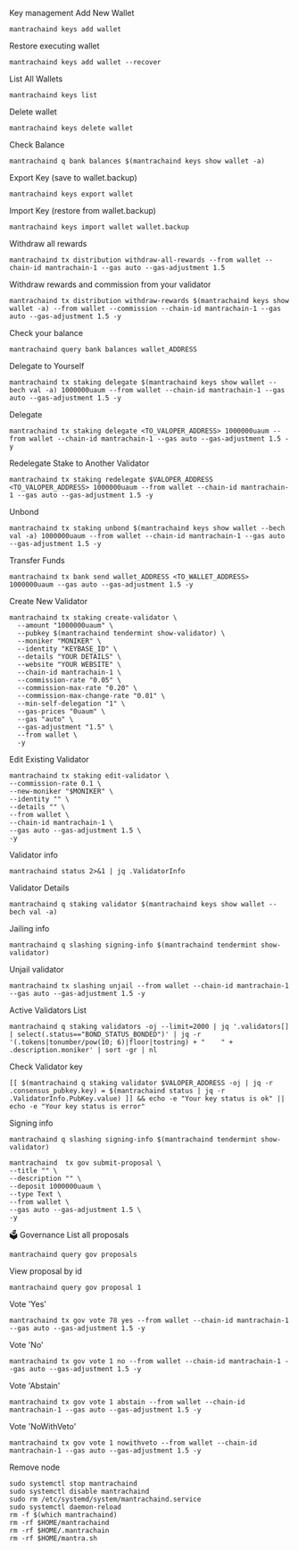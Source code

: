 Key management
Add New Wallet
```
mantrachaind keys add wallet
```
Restore executing wallet
```
mantrachaind keys add wallet --recover
```
List All Wallets
```
mantrachaind keys list
```
Delete wallet
```
mantrachaind keys delete wallet
```
Check Balance
```
mantrachaind q bank balances $(mantrachaind keys show wallet -a)
```
Export Key (save to wallet.backup)
```
mantrachaind keys export wallet
```
Import Key (restore from wallet.backup)
```
mantrachaind keys import wallet wallet.backup
```
Withdraw all rewards
```
mantrachaind tx distribution withdraw-all-rewards --from wallet --chain-id mantrachain-1 --gas auto --gas-adjustment 1.5
```
Withdraw rewards and commission from your validator
```
mantrachaind tx distribution withdraw-rewards $(mantrachaind keys show wallet -a) --from wallet --commission --chain-id mantrachain-1 --gas auto --gas-adjustment 1.5 -y
```
Check your balance
```
mantrachaind query bank balances wallet_ADDRESS
```
Delegate to Yourself
```
mantrachaind tx staking delegate $(mantrachaind keys show wallet --bech val -a) 1000000uaum --from wallet --chain-id mantrachain-1 --gas auto --gas-adjustment 1.5 -y
```
Delegate
```
mantrachaind tx staking delegate <TO_VALOPER_ADDRESS> 1000000uaum --from wallet --chain-id mantrachain-1 --gas auto --gas-adjustment 1.5 -y
```
Redelegate Stake to Another Validator
```
mantrachaind tx staking redelegate $VALOPER_ADDRESS <TO_VALOPER_ADDRESS> 1000000uaum --from wallet --chain-id mantrachain-1 --gas auto --gas-adjustment 1.5 -y
```
Unbond
```
mantrachaind tx staking unbond $(mantrachaind keys show wallet --bech val -a) 1000000uaum --from wallet --chain-id mantrachain-1 --gas auto --gas-adjustment 1.5 -y
```
Transfer Funds
```
mantrachaind tx bank send wallet_ADDRESS <TO_WALLET_ADDRESS> 1000000uaum --gas auto --gas-adjustment 1.5 -y
```
Create New Validator
```
mantrachaind tx staking create-validator \
  --amount "1000000uaum" \
  --pubkey $(mantrachaind tendermint show-validator) \
  --moniker "MONIKER" \
  --identity "KEYBASE_ID" \
  --details "YOUR DETAILS" \
  --website "YOUR WEBSITE" \
  --chain-id mantrachain-1 \
  --commission-rate "0.05" \
  --commission-max-rate "0.20" \
  --commission-max-change-rate "0.01" \
  --min-self-delegation "1" \
  --gas-prices "0uaum" \
  --gas "auto" \
  --gas-adjustment "1.5" \
  --from wallet \
  -y
```
Edit Existing Validator
```
mantrachaind tx staking edit-validator \
--commission-rate 0.1 \
--new-moniker "$MONIKER" \
--identity "" \
--details "" \
--from wallet \
--chain-id mantrachain-1 \
--gas auto --gas-adjustment 1.5 \
-y
```
Validator info
```
mantrachaind status 2>&1 | jq .ValidatorInfo
```
Validator Details
```
mantrachaind q staking validator $(mantrachaind keys show wallet --bech val -a)
```
Jailing info
```
mantrachaind q slashing signing-info $(mantrachaind tendermint show-validator)
```
Unjail validator
```
mantrachaind tx slashing unjail --from wallet --chain-id mantrachain-1 --gas auto --gas-adjustment 1.5 -y
```
Active Validators List
```
mantrachaind q staking validators -oj --limit=2000 | jq '.validators[] | select(.status=="BOND_STATUS_BONDED")' | jq -r '(.tokens|tonumber/pow(10; 6)|floor|tostring) + " 	 " + .description.moniker' | sort -gr | nl
```
Check Validator key
```
[[ $(mantrachaind q staking validator $VALOPER_ADDRESS -oj | jq -r .consensus_pubkey.key) = $(mantrachaind status | jq -r .ValidatorInfo.PubKey.value) ]] && echo -e "Your key status is ok" || echo -e "Your key status is error"
```
Signing info
```
mantrachaind q slashing signing-info $(mantrachaind tendermint show-validator)
```
```
mantrachaind  tx gov submit-proposal \
--title "" \
--description "" \
--deposit 1000000uaum \
--type Text \
--from wallet \
--gas auto --gas-adjustment 1.5 \
-y
```
🗳 Governance
List all proposals
```
mantrachaind query gov proposals
```
View proposal by id
```
mantrachaind query gov proposal 1
```
Vote 'Yes'
```
mantrachaind tx gov vote 78 yes --from wallet --chain-id mantrachain-1 --gas auto --gas-adjustment 1.5 -y
```
Vote 'No'
```
mantrachaind tx gov vote 1 no --from wallet --chain-id mantrachain-1 --gas auto --gas-adjustment 1.5 -y
```
Vote 'Abstain'
```
mantrachaind tx gov vote 1 abstain --from wallet --chain-id mantrachain-1 --gas auto --gas-adjustment 1.5 -y
```
Vote 'NoWithVeto'
```
mantrachaind tx gov vote 1 nowithveto --from wallet --chain-id mantrachain-1 --gas auto --gas-adjustment 1.5 -y
```
Remove node
```
sudo systemctl stop mantrachaind
sudo systemctl disable mantrachaind
sudo rm /etc/systemd/system/mantrachaind.service
sudo systemctl daemon-reload
rm -f $(which mantrachaind)
rm -rf $HOME/mantrachaind
rm -rf $HOME/.mantrachain
rm -rf $HOME/mantra.sh
```
